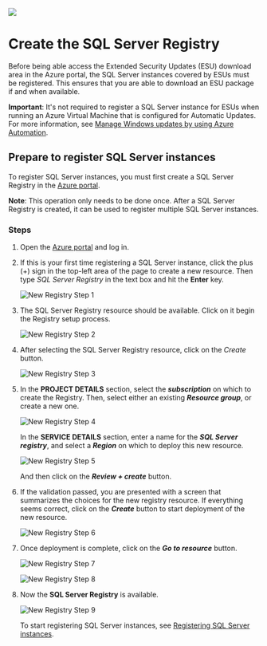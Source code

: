 ![](./media/solutions-microsoft-logo-small.png)

# Create the SQL Server Registry
Before being able access the Extended Security Updates (ESU) download area in the Azure portal, the SQL Server instances covered by ESUs must be registered. This ensures that you are able to download an ESU package if and when available.

**Important**: It's not required to register a SQL Server instance for ESUs when running an Azure Virtual Machine that is configured for Automatic Updates. For more information, see [Manage Windows updates by using Azure Automation](https://docs.microsoft.com/azure/automation/automation-tutorial-update-management).

## <a name="Reg"></a> Prepare to register SQL Server instances
To register SQL Server instances, you must first create a SQL Server Registry in the [Azure portal](https://portal.azure.com/#create/Microsoft.SqlServerRegistration). 

**Note**: This operation only needs to be done once. After a SQL Server Registry is created, it can be used to register multiple SQL Server instances.

### Steps
1. Open the [Azure portal](https://portal.azure.com) and log in.

2. If this is your first time registering a SQL Server instance, click the plus (+) sign in the top-left area of the page to create a new resource. Then type *SQL Server Registry* in the text box and hit the **Enter** key.

    ![New Registry Step 1](./media/NewRegistry-Step1.png "New Registry Step 1") 

3. The SQL Server Registry resource should be available. Click on it begin the Registry setup process.

    ![New Registry Step 2](./media/NewRegistry-Step2.png "New Registry Step 2") 

4. After selecting the SQL Server Registry resource, click on the *Create* button.

    ![New Registry Step 3](./media/NewRegistry-Step3.png "New Registry Step 3") 

5. In the **PROJECT DETAILS** section, select the ***subscription*** on which to create the Registry. Then, select either an existing ***Resource group***, or create a new one.

    ![New Registry Step 4](./media/NewRegistry-Step4.png "New Registry Step 4") 

   In the **SERVICE DETAILS** section, enter a name for the ***SQL Server registry***, and select a ***Region*** on which to deploy this new resource.

    ![New Registry Step 5](./media/NewRegistry-Step5.png "New Registry Step 5") 

    And then click on the ***Review + create*** button.

6. If the validation passed, you are presented with a screen that summarizes the choices for the new registry resource. If everything seems correct, click on the ***Create*** button to start deployment of the new resource.

    ![New Registry Step 6](./media/NewRegistry-Step6.png "New Registry Step 6") 

7. Once deployment is complete, click on the ***Go to resource*** button.

    ![New Registry Step 7](./media/NewRegistry-Step7.png "New Registry Step 7") 

    ![New Registry Step 8](./media/NewRegistry-Step8.png "New Registry Step 8") 

8. Now the **SQL Server Registry** is available.

    ![New Registry Step 9](./media/NewRegistry-Step9.png "New Registry Step 9") 

    To start registering SQL Server instances, see [Registering SQL Server instances](./register.md).
